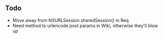 ## Todo

* Move away from NSURLSession.sharedSession() in Req
* Need method to urlencode post params in Wiki, otherwise they'll blow up
